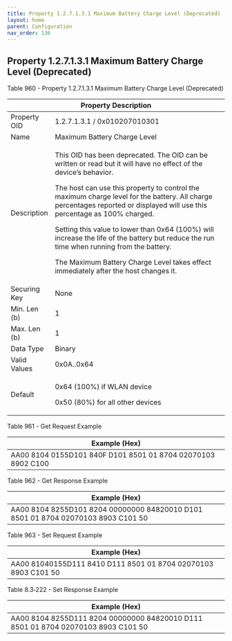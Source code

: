 ```yaml
---
title: Property 1.2.7.1.3.1 Maximum Battery Charge Level (Deprecated)
layout: home
parent: Configuration
nav_order: 136
---
```


## Property 1.2.7.1.3.1 Maximum Battery Charge Level (Deprecated)

Table 960 - Property 1.2.7.1.3.1 Maximum Battery Charge Level
(Deprecated)

<table>
<colgroup>
<col style="width: 14%" />
<col style="width: 85%" />
</colgroup>
<thead>
<tr>
<th colspan="2">Property Description</th>
</tr>
</thead>
<tbody>
<tr>
<td>Property OID</td>
<td>1.2.7.1.3.1 / 0x010207010301</td>
</tr>
<tr>
<td>Name</td>
<td>Maximum Battery Charge Level</td>
</tr>
<tr>
<td>Description</td>
<td><p>This OID has been deprecated. The OID can be written or read but
it will have no effect of the device’s behavior.</p>
<p>The host can use this property to control the maximum charge level
for the battery. All charge percentages reported or displayed will use
this percentage as 100% charged.</p>
<p>Setting this value to lower than 0x64 (100%) will increase the life
of the battery but reduce the run time when running from the
battery.</p>
<p>The Maximum Battery Charge Level takes effect immediately after the
host changes it.</p></td>
</tr>
<tr>
<td>Securing Key</td>
<td>None</td>
</tr>
<tr>
<td>Min. Len (b)</td>
<td>1</td>
</tr>
<tr>
<td>Max. Len (b)</td>
<td>1</td>
</tr>
<tr>
<td>Data Type</td>
<td>Binary</td>
</tr>
<tr>
<td>Valid Values</td>
<td>0x0A..0x64</td>
</tr>
<tr>
<td>Default</td>
<td><p>0x64 (100%) if WLAN device</p>
<p>0x50 (80%) for all other devices</p></td>
</tr>
</tbody>
</table>

Table 961 - Get Request Example

| Example (Hex)                                                |
|--------------------------------------------------------------|
| AA00 8104 0155D101 840F D101 8501 01 8704 02070103 8902 C100 |

Table 962 - Get Response Example

| Example (Hex) |
|----|
| AA00 8104 8255D101 8204 00000000 84820010 D101 8501 01 8704 02070103 8903 C101 50 |

Table 963 - Set Request Example

| Example (Hex)                                                  |
|----------------------------------------------------------------|
| AA00 81040155D111 8410 D111 8501 01 8704 02070103 8903 C101 50 |

Table 8.3‑222 - Set Response Example

| Example (Hex) |
|----|
| AA00 8104 8255D111 8204 00000000 84820010 D111 8501 01 8704 02070103 8903 C101 50 |

##